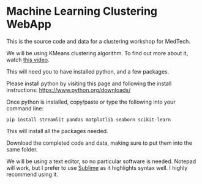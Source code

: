 # Machine Learning Clustering WebApp

This is the source code and data for a clustering workshop for MedTech.

We will be using KMeans clustering algorithm. To find out more about it, watch [this video](https://www.youtube.com/watch?v=4b5d3muPQmA).

This will need you to have installed python, and a few packages.

Please install python by visiting this page and following the install instructions:
https://www.python.org/downloads/

Once python is installed, copy/paste or type the following into your command line:

```pip install streamlit pandas matplotlib seaborn scikit-learn```

This will install all the packages needed.

Download the completed code and data, making sure to put them into the same folder.

We will be using a text editor, so no particular software is needed. Notepad will work, but I prefer to use [Sublime](https://www.sublimetext.com/) as it highlights syntax well. I highly recommend using it.
